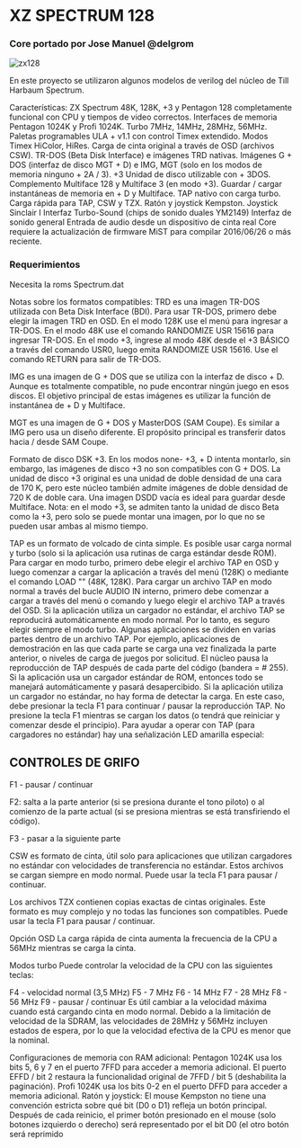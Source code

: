 # XZ SPECTRUM 128 

### Core portado por Jose Manuel @delgrom

![zx128](https://user-images.githubusercontent.com/31018768/81352408-c74f2a80-90c6-11ea-8396-9087222a6d24.jpg)

En este proyecto se utilizaron algunos modelos de verilog del núcleo de Till Harbaum Spectrum.

Características:
ZX Spectrum 48K, 128K, +3 y Pentagon 128 completamente funcional con CPU y tiempos de video correctos.
Interfaces de memoria Pentagon 1024K y Profi 1024K.
Turbo 7MHz, 14MHz, 28MHz, 56MHz.
Paletas programables ULA + v1.1 con control Timex extendido.
Modos Timex HiColor, HiRes.
Carga de cinta original a través de OSD (archivos CSW).
TR-DOS (Beta Disk Interface) e imágenes TRD nativas.
Imágenes G + DOS (interfaz de disco MGT + D) e IMG, MGT (solo en los modos de memoria ninguno + 2A / 3).
+3 Unidad de disco utilizable con + 3DOS.
Complemento Multiface 128 y Multiface 3 (en modo +3).
Guardar / cargar instantáneas de memoria en + D y Multiface.
TAP nativo con carga turbo. Carga rápida para TAP, CSW y TZX.
Ratón y joystick Kempston.
Joystick Sinclair I
Interfaz Turbo-Sound (chips de sonido duales YM2149)
Interfaz de sonido general
Entrada de audio desde un dispositivo de cinta real
Core requiere la actualización de firmware MiST para compilar 2016/06/26 o más reciente.

### Requerimientos

Necesita la roms Spectrum.dat

Notas sobre los formatos compatibles:
TRD es una imagen TR-DOS utilizada con Beta Disk Interface (BDI). Para usar TR-DOS, primero debe elegir la imagen TRD en OSD. En el modo 128K use el menú para ingresar a TR-DOS. En el modo 48K use el comando RANDOMIZE USR 15616 para ingresar TR-DOS. En el modo +3, ingrese al modo 48K desde el +3 BÁSICO a través del comando USR0, luego emita RANDOMIZE USR 15616. Use el comando RETURN para salir de TR-DOS.

IMG es una imagen de G + DOS que se utiliza con la interfaz de disco + D. Aunque es totalmente compatible, no pude encontrar ningún juego en esos discos. El objetivo principal de estas imágenes es utilizar la función de instantánea de + D y Multiface.

MGT es una imagen de G + DOS y MasterDOS (SAM Coupe). Es similar a IMG pero usa un diseño diferente. El propósito principal es transferir datos hacia / desde SAM Coupe.

Formato de disco DSK +3. En los modos none- +3, + D intenta montarlo, sin embargo, las imágenes de disco +3 no son compatibles con G + DOS. La unidad de disco +3 original es una unidad de doble densidad de una cara de 170 K, pero este núcleo también admite imágenes de doble densidad de 720 K de doble cara. Una imagen DSDD vacía es ideal para guardar desde Multiface. Nota: en el modo +3, se admiten tanto la unidad de disco Beta como la +3, pero solo se puede montar una imagen, por lo que no se pueden usar ambas al mismo tiempo.


TAP es un formato de volcado de cinta simple. Es posible usar carga normal y turbo (solo si la aplicación usa rutinas de carga estándar desde ROM). Para cargar en modo turbo, primero debe elegir el archivo TAP en OSD y luego comenzar a cargar la aplicación a través del menú (128K) o mediante el comando LOAD "" (48K, 128K). Para cargar un archivo TAP en modo normal a través del bucle AUDIO IN interno, primero debe comenzar a cargar a través del menú o comando y luego elegir el archivo TAP a través del OSD. Si la aplicación utiliza un cargador no estándar, el archivo TAP se reproducirá automáticamente en modo normal. Por lo tanto, es seguro elegir siempre el modo turbo. Algunas aplicaciones se dividen en varias partes dentro de un archivo TAP. Por ejemplo, aplicaciones de demostración en las que cada parte se carga una vez finalizada la parte anterior, o niveles de carga de juegos por solicitud. El núcleo pausa la reproducción de TAP después de cada parte del código (bandera = # 255). Si la aplicación usa un cargador estándar de ROM, entonces todo se manejará automáticamente y pasará desapercibido. Si la aplicación utiliza un cargador no estándar, no hay forma de detectar la carga. En este caso, debe presionar la tecla F1 para continuar / pausar la reproducción TAP. No presione la tecla F1 mientras se cargan los datos (o tendrá que reiniciar y comenzar desde el principio). Para ayudar a operar con TAP (para cargadores no estándar) hay una señalización LED amarilla especial:

CONTROLES DE GRIFO
-------------------------------------

F1 - pausar / continuar

F2: salta a la parte anterior (si se presiona durante el tono piloto) o al comienzo de la parte actual (si se presiona mientras se está transfiriendo el código).

F3 - pasar a la siguiente parte

CSW es ​​formato de cinta, útil solo para aplicaciones que utilizan cargadores no estándar con velocidades de transferencia no estándar. Estos archivos se cargan siempre en modo normal. Puede usar la tecla F1 para pausar / continuar.

Los archivos TZX contienen copias exactas de cintas originales. Este formato es muy complejo y no todas las funciones son compatibles. Puede usar la tecla F1 para pausar / continuar.

Opción OSD La carga rápida de cinta aumenta la frecuencia de la CPU a 56MHz mientras se carga la cinta.

Modos turbo
Puede controlar la velocidad de la CPU con las siguientes teclas:

F4 - velocidad normal (3,5 MHz)
F5 - 7 MHz
F6 - 14 MHz
F7 - 28 MHz
F8 - 56 MHz
F9 - pausar / continuar
Es útil cambiar a la velocidad máxima cuando está cargando cinta en modo normal. Debido a la limitación de velocidad de la SDRAM, las velocidades de 28MHz y 56MHz incluyen estados de espera, por lo que la velocidad efectiva de la CPU es menor que la nominal.

Configuraciones de memoria con RAM adicional:
Pentagon 1024K usa los bits 5, 6 y 7 en el puerto 7FFD para acceder a memoria adicional. El puerto EFFD / bit 2 restaura la funcionalidad original de 7FFD / bit 5 (deshabilita la paginación).
Profi 1024K usa los bits 0-2 en el puerto DFFD para acceder a memoria adicional.
Ratón y joystick:
El mouse Kempston no tiene una convención estricta sobre qué bit (D0 o D1) refleja un botón principal. Después de cada reinicio, el primer botón presionado en el mouse (solo botones izquierdo o derecho) será representado por el bit D0 (el otro botón será reprimido